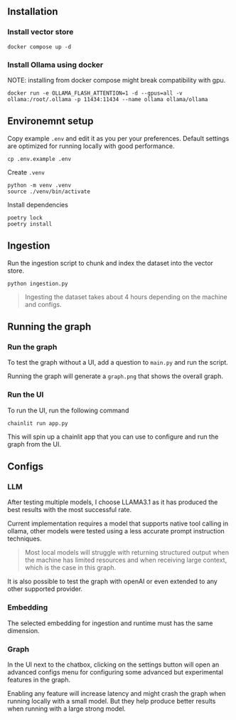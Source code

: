 
## Installation

### Install vector store
```
docker compose up -d
```
### Install Ollama using docker
NOTE: installing from docker compose might break compatibility with gpu.
```
docker run -e OLLAMA_FLASH_ATTENTION=1 -d --gpus=all -v ollama:/root/.ollama -p 11434:11434 --name ollama ollama/ollama
```
## Environemnt setup
Copy example `.env` and edit it as you per your preferences.
Default settings are optimized for running locally with good performance.
```
cp .env.example .env
```
Create `.venv`
```
python -m venv .venv
source ./venv/bin/activate
```
Install dependencies
```
poetry lock
poetry install
```
## Ingestion
Run the ingestion script to chunk and index the dataset into the vector store.
```
python ingestion.py
```
> Ingesting the dataset takes about 4 hours depending on the machine and configs.
## Running the graph

### Run the graph
To test the graph without a UI, add a question to `main.py` and run the script.

Running the graph will generate a `graph.png` that shows the overall graph.

### Run the UI
To run the UI, run the following command
```
chainlit run app.py
```
This will spin up a chainlit app that you can use to configure and run the graph from the UI.

## Configs
### LLM
After testing multiple models, I choose LLAMA3.1 as it has produced the best results with the most successful rate.

Current implementation requires a model that supports native tool calling in ollama, other models were tested using a less accurate prompt instruction techniques.

> Most local models will struggle with returning structured output when the machine has limited resources and when receiving large context, which is the case in this graph.

It is also possible to test the graph with openAI or even extended to any other supported provider.

### Embedding
The selected embedding for ingestion and runtime must has the same dimension.

### Graph
In the UI next to the chatbox, clicking on the settings button will open an advanced configs menu for configuring some advanced but experimental features in the graph.

Enabling any feature will increase latency and might crash the graph when running locally with a small model. But they help produce better results when running with a large strong model.